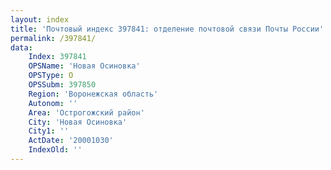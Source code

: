 ```yaml
---
layout: index
title: 'Почтовый индекс 397841: отделение почтовой связи Почты России'
permalink: /397841/
data:
    Index: 397841
    OPSName: 'Новая Осиновка'
    OPSType: О
    OPSSubm: 397850
    Region: 'Воронежская область'
    Autonom: ''
    Area: 'Острогожский район'
    City: 'Новая Осиновка'
    City1: ''
    ActDate: '20001030'
    IndexOld: ''
---
```

